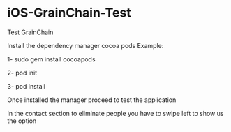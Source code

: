 # iOS-GrainChain-Test
Test GrainChain


Install the dependency manager cocoa pods
Example:

1- sudo gem install cocoapods

2- pod init

3- pod install

Once installed the manager proceed to test the application

In the contact section to eliminate people you have to swipe left to show us the option
